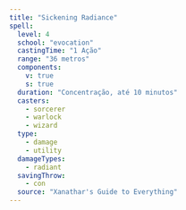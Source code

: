 ```yaml
---
title: "Sickening Radiance"
spell:
  level: 4
  school: "evocation"
  castingTime: "1 Ação"
  range: "36 metros"
  components:
    v: true
    s: true
  duration: "Concentração, até 10 minutos"
  casters:
    - sorcerer
    - warlock
    - wizard
  type:
    - damage
    - utility
  damageTypes:
    - radiant
  savingThrow:
    - con
  source: "Xanathar's Guide to Everything"
---
```

